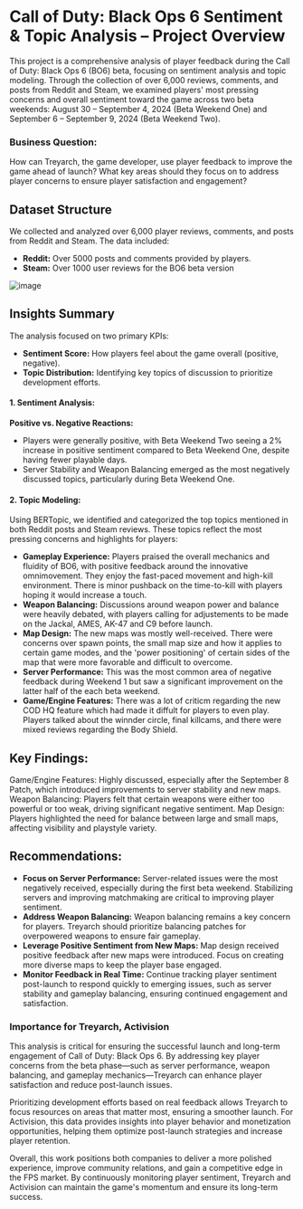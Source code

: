 # Call of Duty: Black Ops 6 Sentiment & Topic Analysis – Project Overview

This project is a comprehensive analysis of player feedback during the Call of Duty: Black Ops 6 (BO6) beta, focusing on sentiment analysis and topic modeling. Through the collection of over 6,000 reviews, comments, and posts from Reddit and Steam, we examined players' most pressing concerns and overall sentiment toward the game across two beta weekends: August 30 – September 4, 2024 (Beta Weekend One) and September 6 – September 9, 2024 (Beta Weekend Two).

### Business Question:
How can Treyarch, the game developer, use player feedback to improve the game ahead of launch? What key areas should they focus on to address player concerns to ensure player satisfaction and engagement?

## Dataset Structure
We collected and analyzed over 6,000 player reviews, comments, and posts from Reddit and Steam. The data included:

- **Reddit:** Over 5000 posts and comments provided by players.
- **Steam:** Over 1000 user reviews for the BO6 beta version

![image](https://github.com/user-attachments/assets/922f3630-5107-46d9-a49e-84a398514df1)



## Insights Summary
The analysis focused on two primary KPIs:
- **Sentiment Score:** How players feel about the game overall (positive, negative).
- **Topic Distribution:** Identifying key topics of discussion to prioritize development efforts.

#### 1. Sentiment Analysis:
**Positive vs. Negative Reactions:**
- Players were generally positive, with Beta Weekend Two seeing a 2% increase in positive sentiment compared to Beta Weekend One, despite having fewer playable days.
- Server Stability and Weapon Balancing emerged as the most negatively discussed topics, particularly during Beta Weekend One.

#### 2. Topic Modeling:
Using BERTopic, we identified and categorized the top topics mentioned in both Reddit posts and Steam reviews. These topics reflect the most pressing concerns and highlights for players:

- **Gameplay Experience:** Players praised the overall mechanics and fluidity of BO6, with positive feedback around the innovative omnimovement. They enjoy the fast-paced movement and high-kill environment. There is minor pushback on the time-to-kill with players hoping it would increase a touch. 
- **Weapon Balancing:** Discussions around weapon power and balance were heavily debated, with players calling for adjustements to be made on the Jackal, AMES, AK-47 and C9 before launch.
- **Map Design:** The new maps was mostly well-received. There were concerns over spawn points, the small map size and how it applies to certain game modes, and the 'power positioning' of certain sides of the map that were more favorable and difficult to overcome.
- **Server Performance:** This was the most common area of negative feedback during Weekend 1 but saw a significant improvement on the latter half of the each beta weekend.
- **Game/Engine Features:** There was a lot of criticm regarding the new COD HQ feature which had made it diffult for players to even play. Players talked about the winnder circle, final killcams, and there were mixed reviews regarding the Body Shield.

## Key Findings:
Game/Engine Features: Highly discussed, especially after the September 8 Patch, which introduced improvements to server stability and new maps.
Weapon Balancing: Players felt that certain weapons were either too powerful or too weak, driving significant negative sentiment.
Map Design: Players highlighted the need for balance between large and small maps, affecting visibility and playstyle variety.

## Recommendations:
- **Focus on Server Performance:** Server-related issues were the most negatively received, especially during the first beta weekend. Stabilizing servers and improving matchmaking are critical to improving player sentiment.
- **Address Weapon Balancing:** Weapon balancing remains a key concern for players. Treyarch should prioritize balancing patches for overpowered weapons to ensure fair gameplay.
- **Leverage Positive Sentiment from New Maps:** Map design received positive feedback after new maps were introduced. Focus on creating more diverse maps to keep the player base engaged.
- **Monitor Feedback in Real Time:** Continue tracking player sentiment post-launch to respond quickly to emerging issues, such as server stability and gameplay balancing, ensuring continued engagement and satisfaction.

### Importance for Treyarch, Activision
This analysis is critical for ensuring the successful launch and long-term engagement of Call of Duty: Black Ops 6. By addressing key player concerns from the beta phase—such as server performance, weapon balancing, and gameplay mechanics—Treyarch can enhance player satisfaction and reduce post-launch issues.

Prioritizing development efforts based on real feedback allows Treyarch to focus resources on areas that matter most, ensuring a smoother launch. For Activision, this data provides insights into player behavior and monetization opportunities, helping them optimize post-launch strategies and increase player retention.

Overall, this work positions both companies to deliver a more polished experience, improve community relations, and gain a competitive edge in the FPS market. By continuously monitoring player sentiment, Treyarch and Activision can maintain the game's momentum and ensure its long-term success.



